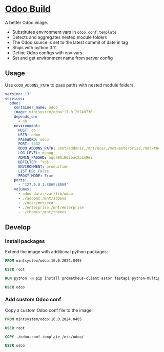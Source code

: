# [Odoo Build](https://odoo.build/)

A better Odoo image.

- Substitutes environment vars in `odoo.conf.template`
- Detects and aggregates nested module folders 
- The Odoo source is set to the latest commit of date in tag
- Ships with python 3.11
- Define Odoo configs with env vars
- Set and get environment name from server config

## Usage

Use `ODOO_ADDONS_PATH` to pass paths with nested module folders.

```yml
version: "3"
services:
  odoo:
    container_name: odoo
    image: mintsystem/odoo:17.0.20240730
    depends_on:
      - db
    environment:
      HOST: db
      USER: odoo
      PASSWORD: odoo
      PORT: 5432
      ODOO_ADDONS_PATH: /mnt/addons/,/mnt/oca/,/mnt/enterprise,/mnt/themes/
      LOG_LEVEL: debug
      ADMIN_PASSWD: oqua9AiHeibac2pie9ei
      DBFILTER: ^%d$
      ENVIRONMENT: production
      LIST_DB: False
      PROXY_MODE: True
    ports:
      - "127.0.0.1:8069:8069"
    volumes:
      - odoo-data:/var/lib/odoo
      - ./addons:/mnt/addons
      - ./oca:/mnt/oca
      - ./enterprise:/mnt/enterprise
      - ./themes:/mnt/themes
```

## Develop

### Install packages

Extend the image with additional python packages:

```dockerfile
FROM mintsystem/odoo:16.0.2024.0405

USER root

RUN python -m pip install prometheus-client astor fastapi python-multipart ujson a2wsgi parse-accept-language pyjwt

USER odoo
```

### Add custom Odoo conf

Copy a custom Odoo conf file to the image:

```dockerfile
FROM mintsystem/odoo:16.0.2024.0405

USER root

COPY ./odoo.conf.template /etc/odoo/

USER odoo
```
